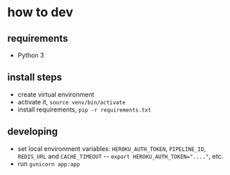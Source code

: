 # how to dev

## requirements

- Python 3

## install steps

- create virtual environment
- activate it, `source venv/bin/activate`
- install requirements, `pip -r requirements.txt`

## developing

- set local environment variables: `HEROKU_AUTH_TOKEN`, `PIPELINE_ID`, `REDIS_URL` and `CACHE_TIMEOUT`
-- `export HEROKU_AUTH_TOKEN="...."`, etc.
- run `gunicorn app:app`
